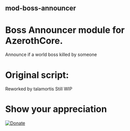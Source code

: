 ## mod-boss-announcer

# Boss Announcer module for AzerothCore.

Announce if a world boss killed by someone

# Original script:
Reworked by talamortis Still WIP


# Show your appreciation
[![Donate](https://img.shields.io/badge/Donate-PayPal-green.svg)](https://www.paypal.com/cgi-bin/webscr?cmd=_s-xclick&hosted_button_id=SBJFTAJKUNEXC)
